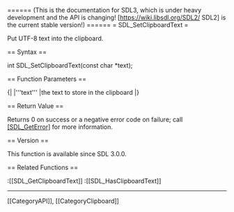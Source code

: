 ====== (This is the documentation for SDL3, which is under heavy development and the API is changing! [https://wiki.libsdl.org/SDL2/ SDL2] is the current stable version!) ======
= SDL_SetClipboardText =

Put UTF-8 text into the clipboard.

== Syntax ==

<syntaxhighlight lang='c'>
int SDL_SetClipboardText(const char *text);
</syntaxhighlight>

== Function Parameters ==

{|
|'''text'''
|the text to store in the clipboard
|}

== Return Value ==

Returns 0 on success or a negative error code on failure; call
[[SDL_GetError]]() for more information.

== Version ==

This function is available since SDL 3.0.0.

== Related Functions ==

:[[SDL_GetClipboardText]]
:[[SDL_HasClipboardText]]

----
[[CategoryAPI]], [[CategoryClipboard]]


